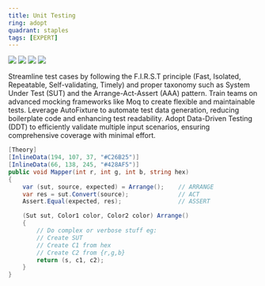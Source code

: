 ```yaml
---
title: Unit Testing
ring: adopt
quadrant: staples
tags: [EXPERT]
---
```


[![](https://img.shields.io/badge/AAA-0c7cba?logo=gitbook&logoColor=000&style=flat)](https://blog.ploeh.dk/2013/06/24/a-heuristic-for-formatting-code-according-to-the-aaa-pattern/) 
[![](https://img.shields.io/badge/DDT-0c7cba?logo=gitbook&logoColor=000&style=flat)](https://en.wikipedia.org/wiki/Data-driven_testing)
[![](https://img.shields.io/badge/moq-ef8d22?logo=hackthebox&logoColor=000&style=flat)](https://github.com/devlooped/moq)
[![](https://img.shields.io/badge/AutoFixture-ef8d22?logo=hackthebox&logoColor=000&style=flat)](https://github.com/AutoFixture/AutoFixture) 

Streamline test cases by following the F.I.R.S.T principle (Fast, Isolated, Repeatable, Self-validating, Timely) and proper taxonomy such as System Under Test (SUT) and the Arrange-Act-Assert (AAA) pattern. Train teams on advanced mocking frameworks like Moq to create flexible and maintainable tests. Leverage AutoFixture to automate test data generation, reducing boilerplate code and enhancing test readability. Adopt Data-Driven Testing (DDT) to efficiently validate multiple input scenarios, ensuring comprehensive coverage with minimal effort. 

```cs
[Theory]
[InlineData(194, 107, 37, "#C26B25")]
[InlineData(66, 138, 245, "#428AF5")]
public void Mapper(int r, int g, int b, string hex)
{
    var (sut, source, expected) = Arrange();    // ARRANGE
    var res = sut.Convert(source);              // ACT
    Assert.Equal(expected, res);                // ASSERT

    (Sut sut, Color1 color, Color2 color) Arrange()
    {
        // Do complex or verbose stuff eg:
        // Create SUT
        // Create C1 from hex
        // Create C2 from {r,g,b}
        return (s, c1, c2);
    }
}
```